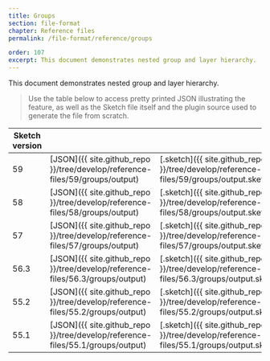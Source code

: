 ```yaml
---
title: Groups
section: file-format
chapter: Reference files
permalink: /file-format/reference/groups

order: 107
excerpt: This document demonstrates nested group and layer hierarchy.
---
```


This document demonstrates nested group and layer hierarchy.

> Use the table below to access pretty printed JSON illustrating the feature, as well as the Sketch file itself and the plugin source used to generate the file from scratch.

| Sketch version |  |  |  |
| --- | --- | --- | --- |
| 59 | [JSON]({{ site.github_repo }}/tree/develop/reference-files/59/groups/output) | [.sketch]({{ site.github_repo }}/tree/develop/reference-files/59/groups/output.sketch) | [Generator plugin]({{ site.github_repo }}/tree/develop/reference-files/plugin.sketchplugin/Contents/Sketch/groups.js) |
| 58 | [JSON]({{ site.github_repo }}/tree/develop/reference-files/58/groups/output) | [.sketch]({{ site.github_repo }}/tree/develop/reference-files/58/groups/output.sketch) | [Generator plugin]({{ site.github_repo }}/tree/develop/reference-files/plugin.sketchplugin/Contents/Sketch/groups.js) |
| 57 | [JSON]({{ site.github_repo }}/tree/develop/reference-files/57/groups/output) | [.sketch]({{ site.github_repo }}/tree/develop/reference-files/57/groups/output.sketch) | [Generator plugin]({{ site.github_repo }}/tree/develop/reference-files/plugin.sketchplugin/Contents/Sketch/groups.js) |
| 56.3 | [JSON]({{ site.github_repo }}/tree/develop/reference-files/56.3/groups/output) | [.sketch]({{ site.github_repo }}/tree/develop/reference-files/56.3/groups/output.sketch) | [Generator plugin]({{ site.github_repo }}/tree/develop/reference-files/plugin.sketchplugin/Contents/Sketch/groups.js) |
| 55.2 | [JSON]({{ site.github_repo }}/tree/develop/reference-files/55.2/groups/output) | [.sketch]({{ site.github_repo }}/tree/develop/reference-files/55.2/groups/output.sketch) | [Generator plugin]({{ site.github_repo }}/tree/develop/reference-files/plugin.sketchplugin/Contents/Sketch/groups.js) |
| 55.1 | [JSON]({{ site.github_repo }}/tree/develop/reference-files/55.1/groups/output) | [.sketch]({{ site.github_repo }}/tree/develop/reference-files/55.1/groups/output.sketch) | [Generator plugin]({{ site.github_repo }}/tree/develop/reference-files/plugin.sketchplugin/Contents/Sketch/groups.js) |

